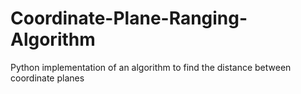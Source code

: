 # Coordinate-Plane-Ranging-Algorithm
Python implementation of an algorithm to find the distance between coordinate planes 
